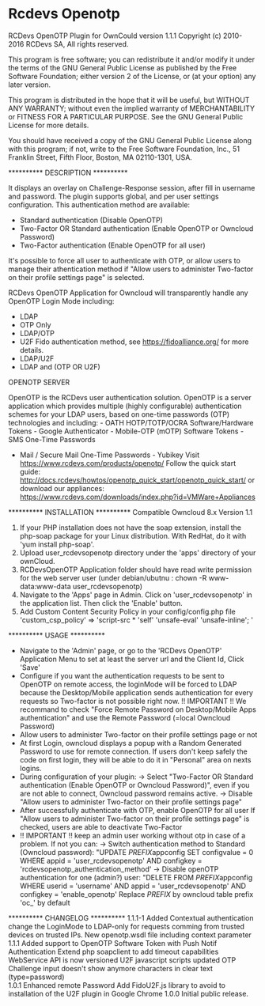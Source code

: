 # Rcdevs Openotp

RCDevs OpenOTP Plugin for OwnCould version 1.1.1
Copyright (c) 2010-2016 RCDevs SA, All rights reserved.

This program is free software; you can redistribute it and/or
modify it under the terms of the GNU General Public License
as published by the Free Software Foundation; either version 2
of the License, or (at your option) any later version.

This program is distributed in the hope that it will be useful,
but WITHOUT ANY WARRANTY; without even the implied warranty of
MERCHANTABILITY or FITNESS FOR A PARTICULAR PURPOSE.  See the
GNU General Public License for more details.

You should have received a copy of the GNU General Public License
along with this program; if not, write to the Free Software
Foundation, Inc., 51 Franklin Street, Fifth Floor, Boston, MA  02110-1301, USA.


**********   DESCRIPTION   **********

It displays an overlay on Challenge-Response session, after fill in 
username and password. The plugin supports global, and per user settings 
configuration. 
This authentication method are available:
- Standard authentication (Disable OpenOTP)
- Two-Factor OR Standard authentication (Enable OpenOTP or Owncloud Password)
- Two-Factor authentication (Enable OpenOTP for all user)

It's possible to force all user to authenticate with OTP, or allow users to 
manage their athentication method if "Allow users to administer Two-factor on 
their profile settings page" is selected.

RCDevs OpenOTP Application for Owncloud will transparently handle any OpenOTP Login 
Mode including:
- LDAP 
- OTP Only
- LDAP/OTP
- U2F Fido authentication method, see https://fidoalliance.org/ for more details. 
- LDAP/U2F
- LDAP and (OTP OR U2F)


OPENOTP SERVER

OpenOTP is the RCDevs user authentication solution. OpenOTP is a server
application which provides multiple (highly configurable) authentication
schemes for your LDAP users, based on one-time passwords (OTP) technologies
 and including: - OATH HOTP/TOTP/OCRA Software/Hardware Tokens - Google 
Authenticator - Mobile-OTP (mOTP) Software Tokens - SMS One-Time Passwords
- Mail / Secure Mail One-Time Passwords - Yubikey
Visit https://www.rcdevs.com/products/openotp/
Follow the quick start guide:
http://docs.rcdevs/howtos/openotp_quick_start/openotp_quick_start/
or download our appliances:
https://www.rcdevs.com/downloads/index.php?id=VMWare+Appliances

**********   INSTALLATION   **********
Compatible Owncloud 8.x 
Version 1.1

1)	If your PHP installation does not have the soap extension, install the php-soap 
	package for your Linux distribution. With RedHat, do it with 'yum install php-soap'.
2)  Upload user_rcdevsopenotp directory under the 'apps' directory of your ownCloud.
3)	RCDevsOpenOTP Application folder should have read write permission for the web server 
	user (under debian/ubutnu : chown -R www-data:www-data user_rcdevsopenotp)
4)	Navigate to the 'Apps' page in Admin.
	Click on 'user_rcdevsopenotp' in the application list. Then click the 'Enable' button.
5)	Add Custom Content Security Policy in your config/config.php file 
	'custom_csp_policy' => 'script-src * \'self\' \'unsafe-eval\' \'unsafe-inline\'; '


**********   USAGE  **********

-	Navigate to the 'Admin' page, or go to the 'RCDevs OpenOTP' Application Menu to set at 
	least the server url and the Client Id, Click 'Save'
-	Configure if you want the authentication requests to be sent to OpenOTP on remote access,
	the loginMode will be forced to LDAP because the Desktop/Mobile application sends authentication
	for every requests so Two-factor is not possible right now.
	!! IMPORTANT !! We recommand to check "Force Remote Password on Desktop/Mobile Apps authentication"
	and use the Remote Password (=local Owncloud Password) 
-	Allow users to administer Two-factor on their profile settings page or not
-	At first Login, owncloud displays a popup with a Random Generated Password to use for remote connection.
	If users don't keep safely the code on first login, they will be able to do it in "Personal" area on nexts logins.
-	During configuration of your plugin:
		-> Select "Two-Factor OR Standard authentication (Enable OpenOTP or Owncloud 
		Password)", even if you are not able to connect, Owncloud password remains active.
		-> Disable "Allow users to administer Two-factor on their profile settings page"
-	After successfully authenticate with OTP, enable OpenOTP for all user
	If "Allow users to administer Two-factor on their profile settings page" is checked, users are able
	to deactivate Two-Factor
-	!! IMPORTANT !! keep an admin user working without otp in case of a problem. If not you can:
		->  Switch authentication method to Standard (Owncloud password):
			"UPDATE *PREFIX*appconfig SET configvalue = 0 WHERE appid = 'user_rcdevsopenotp' AND configkey = 'rcdevsopenotp_authentication_method'
		->  Disable openOTP authentication for one (admin?) user:
			"DELETE FROM *PREFIX*appconfig WHERE userid = 'username' AND appid = 'user_rcdevsopenotp' AND configkey = 'enable_openotp'
			Replace *PREFIX* by owncloud table prefix 'oc_' by default



**********   CHANGELOG  **********
1.1.1-1
	Added Contextual authentication
	  change the LoginMode to LDAP-only for requests comming 
	  from trusted devices on trusted IPs.
	New openotp.wsdl file including context parameter
1.1.1
	Added support to OpenOTP Software Token with Push Notif Authentication
	Extend php soapclient to add timeout capabilities
	WebService API is now versioned
	U2F javascript scripts updated
	OTP Challenge input doesn't show anymore characters in clear text (type=password)   
1.0.1
	Enhanced remote Password
	Add FidoU2F.js library to avoid to installation of the U2F plugin in Google Chrome 
1.0.0
     Initial public release.
 